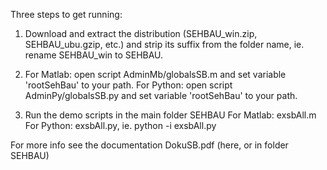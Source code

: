 Three steps to get running:

1) Download and extract the distribution (SEHBAU_win.zip, SEHBAU_ubu.gzip, etc.) and strip its suffix from the folder name, ie. rename SEHBAU_win to SEHBAU.

2) For Matlab: open script AdminMb/globalsSB.m  and set variable 'rootSehBau' to your path.
   For Python: open script AdminPy/globalsSB.py and set variable 'rootSehBau' to your path.

4) Run the demo scripts in the main folder SEHBAU
   For Matlab: exsbAll.m
   For Python: exsbAll.py, ie. python -i exsbAll.py

For more info see the documentation DokuSB.pdf (here, or in folder SEHBAU)
